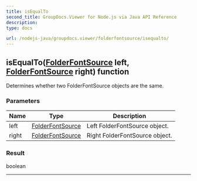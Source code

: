 ```yaml
---
title: isEqualTo
second_title: GroupDocs.Viewer for Node.js via Java API Reference
description: 
type: docs

url: /nodejs-java/groupdocs.viewer/folderfontsource/isequalto/
---
```


## isEqualTo([FolderFontSource](../../folderfontsource) left, [FolderFontSource](../../folderfontsource) right)  function

 Determines whether two  FolderFontSource objects are the same.
 

### Parameters

| Name | Type | Description |
| --- | --- | --- |
| left | [FolderFontSource](../folderfontsource) | Left FolderFontSource object. |
| right | [FolderFontSource](../../folderfontsource) | Right FolderFontSource object. |

### Result
boolean


---



